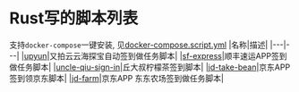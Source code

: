 # Rust写的脚本列表
支持`docker-compose`一键安装, 见[docker-compose.script.yml](https://github.com/ClassmateLin/lazy-docker)
|名称|描述|
|---|---|
|[upyun](https://github.com/ClassmateLin/upyun)|又拍云云海探宝自动签到做任务脚本|
|[sf-express](https://github.com/ClassmateLin/sf-express)|顺丰速运APP签到做任务脚本|
|[uncle-qiu-sign-in](https://github.com/ClassmateLin/uncle-qiu-sign-in)|丘大叔柠檬茶签到脚本|
|[jd-take-bean](https://github.com/ClassmateLin/jd-take-bean)|京东APP签到领京东脚本|
|[jd-farm](https://github.com/ClassmateLin/jd-farm)|京东APP 东东农场签到做任务脚本|
